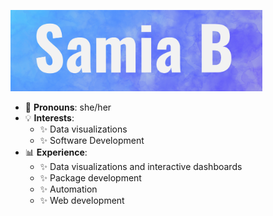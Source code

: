 <p aligh ='center'><img src='https://github.com/samiaab1990/samiaab1990/blob/2e0538c5c71209cc76a2685d7f31bbaf52a4e08c/header.png' width='80%' height='80%'></p>

- 🙂 <b>Pronouns</b>: she/her
- 💡 <b>Interests</b>: 
  - ✨ Data visualizations
  - ✨ Software Development 
- 📊 <b>Experience</b>:
  - ✨ Data visualizations and interactive dashboards
  - ✨ Package development
  - ✨ Automation  
  - ✨ Web development

<!--
**samiaab1990/samiaab1990** is a ✨ _special_ ✨ repository because its `README.md` (this file) appears on your GitHub profile.


Here are some ideas to get you started:

- 🔭 I’m currently working on ...
- 🌱 I’m currently learning ...
- 👯 I’m looking to collaborate on ...
- 🤔 I’m looking for help with ...
- 💬 Ask me about ...
- 📫 How to reach me: ...

- ⚡ Fun fact: ...
-->
